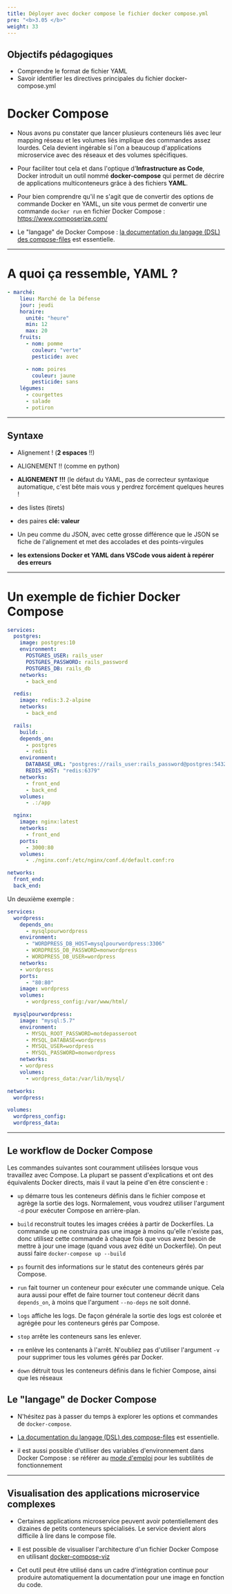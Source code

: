 ```yaml
---
title: Déployer avec docker compose le fichier docker compose.yml
pre: "<b>3.05 </b>"
weight: 33
---
```


## Objectifs pédagogiques
  - Comprendre le format de fichier YAML
  - Savoir identifier les directives principales du fichier docker-compose.yml

# Docker Compose

- Nous avons pu constater que lancer plusieurs conteneurs liés avec leur mapping réseau et les volumes liés implique des commandes assez lourdes. Cela devient ingérable si l'on a beaucoup d'applications microservice avec des réseaux et des volumes spécifiques.

- Pour faciliter tout cela et dans l'optique d'**Infrastructure as Code**, Docker introduit un outil nommé **docker-compose** qui permet de décrire de applications multiconteneurs grâce à des fichiers **YAML**.

- Pour bien comprendre qu'il ne s'agit que de convertir des options de commande Docker en YAML, un site vous permet de convertir une commande `docker run` en fichier Docker Compose : <https://www.composerize.com/>

- Le "langage" de Docker Compose : [la documentation du langage (DSL) des compose-files](https://docs.docker.com/compose/compose-file/compose-file-v3/) est essentielle.
---

# A quoi ça ressemble, YAML ?

```yaml
- marché:
    lieu: Marché de la Défense
    jour: jeudi
    horaire:
      unité: "heure"
      min: 12
      max: 20
    fruits:
      - nom: pomme
        couleur: "verte"
        pesticide: avec

      - nom: poires
        couleur: jaune
        pesticide: sans
    légumes:
      - courgettes
      - salade
      - potiron
```

---

## Syntaxe

- Alignement ! (**2 espaces** !!)
- ALIGNEMENT !! (comme en python)
- **ALIGNEMENT !!!** (le défaut du YAML, pas de correcteur syntaxique automatique, c'est bête mais vous y perdrez forcément quelques heures !

- des listes (tirets)
- des paires **clé: valeur**
- Un peu comme du JSON, avec cette grosse différence que le JSON se fiche de l'alignement et met des accolades et des points-virgules

- **les extensions Docker et YAML dans VSCode vous aident à repérer des erreurs**

---

# Un exemple de fichier Docker Compose

<!-- # Remplacer par de la démo : avec codewave ?
## Ok, lançons Wordpress puis faisons un cluster ELK avec filebeats et les labels pour y envoyer les logs nginx + wordpress. -->

```yml
services:
  postgres:
    image: postgres:10
    environment:
      POSTGRES_USER: rails_user
      POSTGRES_PASSWORD: rails_password
      POSTGRES_DB: rails_db
    networks:
      - back_end

  redis:
    image: redis:3.2-alpine
    networks:
      - back_end

  rails:
    build: .
    depends_on:
      - postgres
      - redis
    environment:
      DATABASE_URL: "postgres://rails_user:rails_password@postgres:5432/rails_db"
      REDIS_HOST: "redis:6379"
    networks:
      - front_end
      - back_end
    volumes:
      - .:/app

  nginx:
    image: nginx:latest
    networks:
      - front_end
    ports:
      - 3000:80
    volumes:
      - ./nginx.conf:/etc/nginx/conf.d/default.conf:ro

networks:
  front_end:
  back_end:
```

Un deuxième exemple :
```yaml
services:
  wordpress:
    depends_on:
      - mysqlpourwordpress
    environment:
      - "WORDPRESS_DB_HOST=mysqlpourwordpress:3306"
      - WORDPRESS_DB_PASSWORD=monwordpress
      - WORDPRESS_DB_USER=wordpress
    networks:
    - wordpress
    ports:
      - "80:80"
    image: wordpress
    volumes:
      - wordpress_config:/var/www/html/

  mysqlpourwordpress:
    image: "mysql:5.7"
    environment:
      - MYSQL_ROOT_PASSWORD=motdepasseroot
      - MYSQL_DATABASE=wordpress
      - MYSQL_USER=wordpress
      - MYSQL_PASSWORD=monwordpress
    networks:
    - wordpress
    volumes:
      - wordpress_data:/var/lib/mysql/

networks:
  wordpress:

volumes:
  wordpress_config:
  wordpress_data:

```

---

## Le workflow de Docker Compose

Les commandes suivantes sont couramment utilisées lorsque vous travaillez avec Compose. La plupart se passent d'explications et ont des équivalents Docker directs, mais il vaut la peine d'en être conscient·e :

- `up` démarre tous les conteneurs définis dans le fichier compose et agrège la sortie des logs. Normalement, vous voudrez utiliser l'argument `-d` pour exécuter Compose en arrière-plan.

- `build` reconstruit toutes les images créées à partir de Dockerfiles. La commande up ne construira pas une image à moins qu'elle n'existe pas, donc utilisez cette commande à chaque fois que vous avez besoin de mettre à jour une image (quand vous avez édité un Dockerfile). On peut aussi faire `docker-compose up --build`

- `ps` fournit des informations sur le statut des conteneurs gérés par Compose.

- `run` fait tourner un conteneur pour exécuter une commande unique. Cela aura aussi pour effet de faire tourner tout conteneur décrit dans `depends_on`, à moins que l'argument `--no-deps` ne soit donné.

- `logs` affiche les logs. De façon générale la sortie des logs est colorée et agrégée pour les conteneurs gérés par Compose.

- `stop` arrête les conteneurs sans les enlever.

- `rm` enlève les contenants à l'arrêt. N'oubliez pas d'utiliser l'argument `-v` pour supprimer tous les volumes gérés par Docker.

- `down` détruit tous les conteneurs définis dans le fichier Compose, ainsi que les réseaux

## Le "langage" de Docker Compose

- N'hésitez pas à passer du temps à explorer les options et commandes de `docker-compose`.
- [La documentation du langage (DSL) des compose-files](https://docs.docker.com/compose/compose-file/compose-file-v3/) est essentielle.

- il est aussi possible d'utiliser des variables d'environnement dans Docker Compose : se référer au [mode d'emploi](https://docs.docker.com/compose/compose-file/#variable-substitution) pour les subtilités de fonctionnement

---

## Visualisation des applications microservice complexes

- Certaines applications microservice peuvent avoir potentiellement des dizaines de petits conteneurs spécialisés. Le service devient alors difficile à lire dans le compose file.

- Il est possible de visualiser l'architecture d'un fichier Docker Compose en utilisant [docker-compose-viz](https://github.com/pmsipilot/docker-compose-viz)

- Cet outil peut être utilisé dans un cadre d'intégration continue pour produire automatiquement la documentation pour une image en fonction du code.
